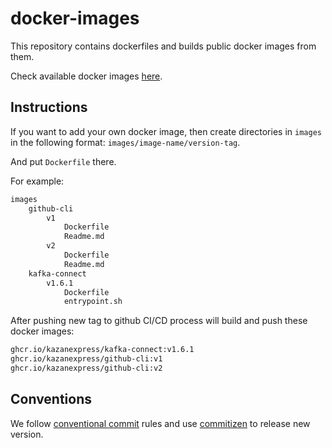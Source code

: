 # docker-images

This repository contains dockerfiles and builds public docker images from them.

Check available docker images [here](https://github.com/orgs/KazanExpress/packages?repo_name=ke-infra-docker).

## Instructions

If you want to add your own docker image, then create directories in `images` in the following format: `images/image-name/version-tag`.

And put `Dockerfile` there.

For example:

```bash
images
    github-cli
        v1
            Dockerfile
            Readme.md
        v2
            Dockerfile
            Readme.md
    kafka-connect
        v1.6.1
            Dockerfile
            entrypoint.sh
```

After pushing new tag to github CI/CD process will build and push these docker images:

```txt
ghcr.io/kazanexpress/kafka-connect:v1.6.1
ghcr.io/kazanexpress/github-cli:v1
ghcr.io/kazanexpress/github-cli:v2
```

## Conventions

We follow [conventional commit](https://www.conventionalcommits.org/en/v1.0.0/) rules and use [commitizen](https://commitizen-tools.github.io/commitizen/) to release new version.
